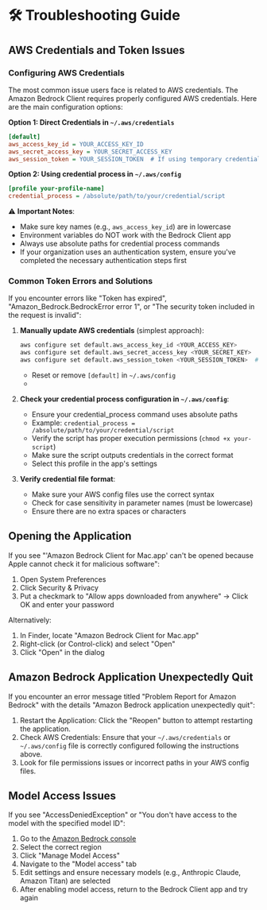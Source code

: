 # 🛠️ Troubleshooting Guide

## AWS Credentials and Token Issues

### Configuring AWS Credentials

The most common issue users face is related to AWS credentials. The Amazon Bedrock Client requires properly configured AWS credentials. Here are the main configuration options:

**Option 1: Direct Credentials in `~/.aws/credentials`**
```ini
[default]
aws_access_key_id = YOUR_ACCESS_KEY_ID
aws_secret_access_key = YOUR_SECRET_ACCESS_KEY
aws_session_token = YOUR_SESSION_TOKEN  # If using temporary credentials
```

**Option 2: Using credential process in `~/.aws/config`**
```ini
[profile your-profile-name]
credential_process = /absolute/path/to/your/credential/script
```

⚠️ **Important Notes**:
- Make sure key names (e.g., `aws_access_key_id`) are in lowercase
- Environment variables do NOT work with the Bedrock Client app
- Always use absolute paths for credential process commands
- If your organization uses an authentication system, ensure you've completed the necessary authentication steps first

### Common Token Errors and Solutions

If you encounter errors like "Token has expired", "Amazon_Bedrock.BedrockError error 1", or "The security token included in the request is invalid":

1. **Manually update AWS credentials** (simplest approach):
   ```sh
   aws configure set default.aws_access_key_id <YOUR_ACCESS_KEY>
   aws configure set default.aws_secret_access_key <YOUR_SECRET_KEY>
   aws configure set default.aws_session_token <YOUR_SESSION_TOKEN>  # If applicable
   ```

   - Reset or remove `[default]` in `~/.aws/config`
   - 

2. **Check your credential process configuration in `~/.aws/config`**:
   - Ensure your credential_process command uses absolute paths
   - Example: `credential_process = /absolute/path/to/your/credential/script`
   - Verify the script has proper execution permissions (`chmod +x your-script`)
   - Make sure the script outputs credentials in the correct format
   - Select this profile in the app's settings

3. **Verify credential file format**:
   - Make sure your AWS config files use the correct syntax
   - Check for case sensitivity in parameter names (must be lowercase)
   - Ensure there are no extra spaces or characters

## Opening the Application

If you see "'Amazon Bedrock Client for Mac.app' can't be opened because Apple cannot check it for malicious software":

1. Open System Preferences
2. Click Security & Privacy
3. Put a checkmark to "Allow apps downloaded from anywhere" → Click OK and enter your password

Alternatively:
1. In Finder, locate "Amazon Bedrock Client for Mac.app"
2. Right-click (or Control-click) and select "Open"
3. Click "Open" in the dialog

## Amazon Bedrock Application Unexpectedly Quit

If you encounter an error message titled "Problem Report for Amazon Bedrock" with the details "Amazon Bedrock application unexpectedly quit":

1. Restart the Application: Click the "Reopen" button to attempt restarting the application.
2. Check AWS Credentials: Ensure that your `~/.aws/credentials` or `~/.aws/config` file is correctly configured following the instructions above.
3. Look for file permissions issues or incorrect paths in your AWS config files.

## Model Access Issues

If you see "AccessDeniedException" or "You don't have access to the model with the specified model ID":

1. Go to the [Amazon Bedrock console](https://us-east-1.console.aws.amazon.com/bedrock/home?region=us-east-1#/)
2. Select the correct region
3. Click "Manage Model Access"
4. Navigate to the "Model access" tab
5. Edit settings and ensure necessary models (e.g., Anthropic Claude, Amazon Titan) are selected
6. After enabling model access, return to the Bedrock Client app and try again
